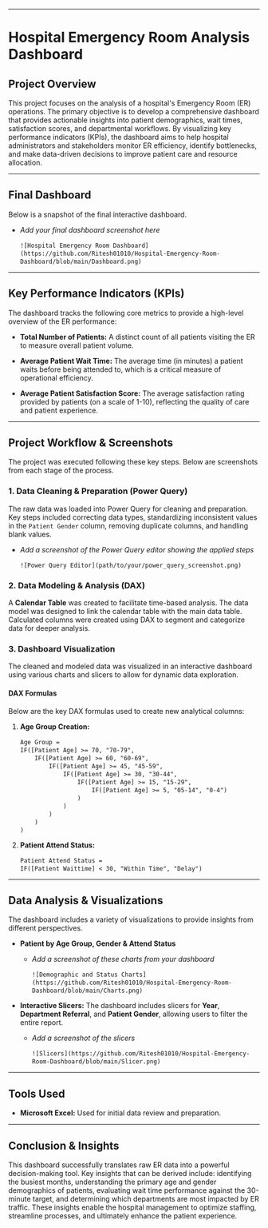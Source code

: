 
-----

# Hospital Emergency Room Analysis Dashboard

## Project Overview

This project focuses on the analysis of a hospital's Emergency Room (ER) operations. The primary objective is to develop a comprehensive dashboard that provides actionable insights into patient demographics, wait times, satisfaction scores, and departmental workflows. By visualizing key performance indicators (KPIs), the dashboard aims to help hospital administrators and stakeholders monitor ER efficiency, identify bottlenecks, and make data-driven decisions to improve patient care and resource allocation.

-----

## Final Dashboard

Below is a snapshot of the final interactive dashboard.

  * *Add your final dashboard screenshot here*
    ```
    ![Hospital Emergency Room Dashboard](https://github.com/Ritesh01010/Hospital-Emergency-Room-Dashboard/blob/main/Dashboard.png)
    ```

-----

## Key Performance Indicators (KPIs)

The dashboard tracks the following core metrics to provide a high-level overview of the ER performance:

  * **Total Number of Patients:** A distinct count of all patients visiting the ER to measure overall patient volume.

  * **Average Patient Wait Time:** The average time (in minutes) a patient waits before being attended to, which is a critical measure of operational efficiency.

  * **Average Patient Satisfaction Score:** The average satisfaction rating provided by patients (on a scale of 1-10), reflecting the quality of care and patient experience.


-----

## Project Workflow & Screenshots

The project was executed following these key steps. Below are screenshots from each stage of the process.

### 1\. Data Cleaning & Preparation (Power Query)

The raw data was loaded into Power Query for cleaning and preparation. Key steps included correcting data types, standardizing inconsistent values in the `Patient Gender` column, removing duplicate columns, and handling blank values.

  * *Add a screenshot of the Power Query editor showing the applied steps*
    ```
    ![Power Query Editor](path/to/your/power_query_screenshot.png)
    ```

### 2\. Data Modeling & Analysis (DAX)

A **Calendar Table** was created to facilitate time-based analysis. The data model was designed to link the calendar table with the main data table. Calculated columns were created using DAX to segment and categorize data for deeper analysis.


### 3\. Dashboard Visualization

The cleaned and modeled data was visualized in an interactive dashboard using various charts and slicers to allow for dynamic data exploration.

#### **DAX Formulas**

Below are the key DAX formulas used to create new analytical columns:

1.  **Age Group Creation:**

    ```dax
    Age Group =
    IF([Patient Age] >= 70, "70-79",
        IF([Patient Age] >= 60, "60-69",
            IF([Patient Age] >= 45, "45-59",
                IF([Patient Age] >= 30, "30-44",
                    IF([Patient Age] >= 15, "15-29",
                        IF([Patient Age] >= 5, "05-14", "0-4")
                    )
                )
            )
        )
    )
    ```

2.  **Patient Attend Status:**

    ```dax
    Patient Attend Status =
    IF([Patient Waittime] < 30, "Within Time", "Delay")
    ```

-----

## Data Analysis & Visualizations

The dashboard includes a variety of visualizations to provide insights from different perspectives.

  * **Patient by Age Group, Gender & Attend Status**

      * *Add a screenshot of these charts from your dashboard*
        ```
        ![Demographic and Status Charts](https://github.com/Ritesh01010/Hospital-Emergency-Room-Dashboard/blob/main/Charts.png)
        ```



  * **Interactive Slicers:** The dashboard includes slicers for **Year**, **Department Referral**, and **Patient Gender**, allowing users to filter the entire report.

      * *Add a screenshot of the slicers*
        ```
        ![Slicers](https://github.com/Ritesh01010/Hospital-Emergency-Room-Dashboard/blob/main/Slicer.png)
        ```

-----

## Tools Used

  
  * **Microsoft Excel:** Used for initial data review and preparation.

-----

## Conclusion & Insights

This dashboard successfully translates raw ER data into a powerful decision-making tool. Key insights that can be derived include: identifying the busiest months, understanding the primary age and gender demographics of patients, evaluating wait time performance against the 30-minute target, and determining which departments are most impacted by ER traffic. These insights enable the hospital management to optimize staffing, streamline processes, and ultimately enhance the patient experience.
